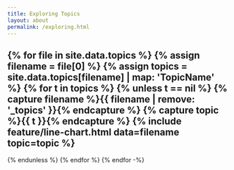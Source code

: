 ```yaml
---
title: Exploring Topics
layout: about
permalink: /exploring.html
---
```


{% for file in site.data.topics %}
{% assign filename = file[0] %}
{% assign topics = site.data.topics[filename] | map: 'TopicName' %}
{% for t in topics %}
{% unless t == nil %}
{% capture filename %}{{ filename | remove: '_topics' }}{% endcapture %}
{% capture topic %}{{ t }}{% endcapture %}
{% include feature/line-chart.html data=filename topic=topic %}
---
{% endunless %}
{% endfor %}
{% endfor -%}